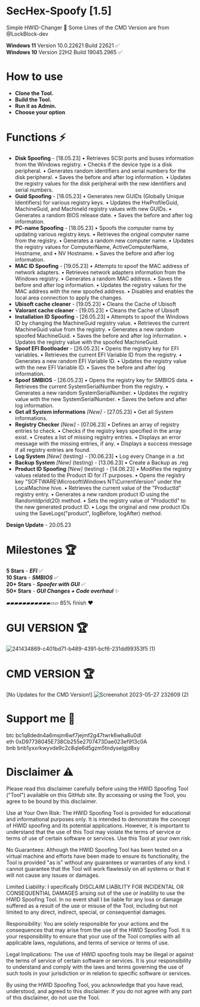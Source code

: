 # SecHex-Spoofy [1.5]

Simple HWID-Changer 🔑︎
Some Lines of the CMD Version are from @LockBlock-dev 

**Windows 11** Version 10.0.22621 Build 22621 ✅                                      
**Windows 10** Version 22H2 Build 19045.2965 ✅


# How to use
+ **Clone the Tool.**
+ **Build the Tool.**
+ **Run it as Admin.**
+ **Choose your option**


# Functions ⚡
+ **Disk Spoofing** - [18.05.23]
    • Retrieves SCSI ports and buses information from the Windows registry.
    • Checks if the device type is a disk peripheral.
    • Generates random identifiers and serial numbers for the disk peripheral.
    • Saves the before and after log information.
    • Updates the registry values for the disk peripheral with the new identifiers and serial numbers.                   
+ **Guid Spoofing** - [18.05.23]
    • Generates new GUIDs (Globally Unique Identifiers) for various registry keys.
    • Updates the HwProfileGuid, MachineGuid, and MachineId registry values with new GUIDs.
    • Generates a random BIOS release date.
    • Saves the before and after log information.                 
+ **PC-name Spoofing** - [18.05.23]
    • Spoofs the computer name by updating various registry keys.
    • Retrieves the original computer name from the registry.
    • Generates a random new computer name.
    • Updates the registry values for ComputerName, ActiveComputerName, Hostname, and • NV Hostname.
    • Saves the before and after log information.                    
+ **MAC ID Spoofing** - [19.05.23]
    • Attempts to spoof the MAC address of network adapters.
    • Retrieves network adapters information from the Windows registry.
    • Generates a random MAC address.
    • Saves the before and after log information.
    • Updates the registry values for the MAC address with the new spoofed address.
    • Disables and enables the local area connection to apply the changes.                                                     
+ **Ubisoft cache cleaner** - [19.05.23]
    • Cleans the Cache of Ubisoft                        
+ **Valorant cache cleaner** - [19.05.23]
    • Cleans the Cache of Ubisoft                      
+ **Installation ID Spoofing** - [26.05.23]
    • Attempts to spoof the Windows ID by changing the MachineGuid registry value.
    • Retrieves the current MachineGuid value from the registry.
    • Generates a new random spoofed MachineGuid.
    • Saves the before and after log information.
    • Updates the registry value with the spoofed MachineGuid.                        
+ **Spoof EFI Bootloader** - [26.05.23]
    • Opens the registry key for EFI variables.
    • Retrieves the current EFI Variable ID from the registry.
    • Generates a new random EFI Variable ID.
    • Updates the registry value with the new EFI Variable ID.
    • Saves the before and after log information.                            
+ **Spoof SMBIOS** - [26.05.23]
    • Opens the registry key for SMBIOS data.
    • Retrieves the current SystemSerialNumber from the registry.
    • Generates a new random SystemSerialNumber.
    • Updates the registry value with the new SystemSerialNumber.
    • Saves the before and after log information.               
+ **Get all System informations** *[New]* - [27.05.23]
    • Get all System informations.               
+ **Registry Checker** *[New]* - [07.06.23]
    • Defines an array of registry entries to check.
    • Checks if the registry keys specified in the array exist.
    • Creates a list of missing registry entries.
    • Displays an error message with the missing entries, if any.
    • Displays a success message if all registry entries are found.                        
+ **Log System** *[New]* (testing) - [10.06.23]
    • Log every Change in a .txt 
+ **Backup System** *[New]* (testing) - [13.06.23]
    • Create a Backup as .reg
+ **Product ID Spoofing** *[New]* (testing) - [14.06.23]
    • Modifies the registry values related to the Product ID for IT purposes.
    • Opens the registry key "SOFTWARE\Microsoft\Windows NT\CurrentVersion" under the LocalMachine hive.
    • Retrieves the current value of the "ProductId" registry entry.
    • Generates a new random product ID using the RandomIdprid(20) method.
    • Sets the registry value of "ProductId" to the new generated product ID.
    • Logs the original and new product IDs using the SaveLogs("product", logBefore, logAfter) method.                         



**Design Update** - 20.05.23

# Milestones 🏆
**5 Stars** - ***EFI*** ✅                             
**10 Stars** - ***SMBIOS***  ✅                                                                 
**20+ Stars** - ***Spoofer with GUI*** ✅       
**50+ Stars** - ***GUI Changes + Code overhaul*** ✨         

▰▰▰▰▰▰▰▰▰▰▰▱▱ 85% finish ❤️


# GUI VERSION 🏆
![241434869-c401bd71-b489-4391-bcf6-231dd99353f5 (1)](https://github.com/SecHex/SecHex-Spoofy/assets/96635023/2873ea2b-6485-42ed-b448-0056f2ba7eb1)


# CMD VERSION 🏆
[No Updates for the CMD Version!]
![Screenshot 2023-05-27 232609 (2)](https://github.com/SecHex/SecHex-Spoofy/assets/96635023/c401bd71-b489-4391-bcf6-231dd99353f5)


# Support me 💸
btc bc1q8dedn4a6msjm6wf7jejmf2g47twrk6wha8u0dl                                 
eth 0xD97738045E738Cb255e2707473Dae023ef913c0A                                
bnb bnb1yxxrkwyvde9c2c8qle6d5gzm5tndyselgjd8xy                                





# Disclaimer ⚠️
Please read this disclaimer carefully before using the HWID Spoofing Tool ("Tool") available on this GitHub site. By accessing or using the Tool, you agree to be bound by this disclaimer.

Use at Your Own Risk: The HWID Spoofing Tool is provided for educational and informational purposes only. It is intended to demonstrate the concept of HWID spoofing and its potential applications. However, it is important to understand that the use of this Tool may violate the terms of service or terms of use of certain software or services. Use this Tool at your own risk.

No Guarantees: Although the HWID Spoofing Tool has been tested on a virtual machine and efforts have been made to ensure its functionality, the Tool is provided "as is" without any guarantees or warranties of any kind. I cannot guarantee that the Tool will work flawlessly on all systems or that it will not cause any issues or damages.

Limited Liability: I specifically DISCLAIM LIABILITY FOR INCIDENTAL OR CONSEQUENTIAL DAMAGES arising out of the use or inability to use the HWID Spoofing Tool. In no event shall I be liable for any loss or damage suffered as a result of the use or misuse of the Tool, including but not limited to any direct, indirect, special, or consequential damages.

Responsibility: You are solely responsible for your actions and the consequences that may arise from the use of the HWID Spoofing Tool. It is your responsibility to ensure that your use of the Tool complies with all applicable laws, regulations, and terms of service or terms of use.

Legal Implications: The use of HWID spoofing tools may be illegal or against the terms of service of certain software or services. It is your responsibility to understand and comply with the laws and terms governing the use of such tools in your jurisdiction or in relation to specific software or services.

By using the HWID Spoofing Tool, you acknowledge that you have read, understood, and agreed to this disclaimer. If you do not agree with any part of this disclaimer, do not use the Tool.
